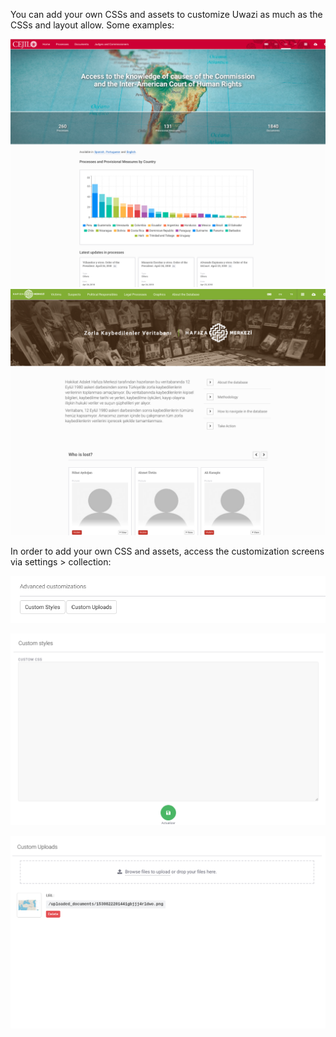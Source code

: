 You can add your own CSSs and assets to customize Uwazi as much as the CSSs and layout allow. Some examples:

<img src="https://github.com/huridocs/uwazi-assets/blob/master/wiki/screenshots/customization-cejil.png" width="600" /> 



<img src="https://github.com/huridocs/uwazi-assets/blob/master/wiki/screenshots/customization-zorlakay.png" width="600" />



In order to add your own CSS and assets, access the customization screens via settings > collection:

![Settings > collection](https://github.com/huridocs/uwazi-assets/blob/master/wiki/screenshots/customization-buttons.png)

![Customize CSS](https://github.com/huridocs/uwazi-assets/blob/master/wiki/screenshots/customization-css.png)

![Uplaod assets](https://github.com/huridocs/uwazi-assets/blob/master/wiki/screenshots/customization-assets.png)
